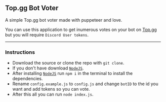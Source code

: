 ## Top.gg Bot Voter

A simple Top.gg bot voter made with puppeteer and love.

You can use this application to get inumerous votes on your bot on [Top.gg](https://top.gg) but you will require `Discord User tokens`.

<hr></hr>

### Instructions

- Download the source or clone the repo with `git clone`.
- If you don't have download [`NodeJS`](https://nodejs.org).
- After installing [`NodeJS`](https://nodejs.org) run `npm i` in the terminal to install the dependencies.
- Rename `config.example.js` to `config.js` and change `botID` to the id you want and add tokens so you can vote.
- After this all you can run `node index.js`.

